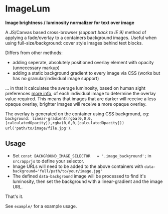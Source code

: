 # ImageLum
__Image brightness / luminosity normalizer for text over image__

A JS/Canvas based cross-browser _(support back to IE 9)_ method of applying a fade/overlay to a containers background images. Useful when using full-size/background: cover style images behind text blocks.

Differs from other methods:
- adding seperate, absolutely positioned overlay element with opacity (unnecessary markup)
- adding a static background gradient to every image via CSS (works but has no granular/individual image support)

... in that it calculates the average luminosity, based on human sight preferences [more info](https://stackoverflow.com/questions/596216/formula-to-determine-brightness-of-rgb-color/596241#596241), of each individual image to determine the overlay value required. This means that images that are darker will receive a less opaque overlay, brighter images will receive a more opaque overlay.

The overlay is generated on the container using CSS background, eg: `background: linear-gradient(rgba(0,0,0,[calculatedOpacity]),rgba(0,0,0,[calculatedOpacity])) url('path/to/image/file.jpg')`.

## Usage

- Set `const BACKGROUND_IMAGE_SELECTOR   = '.image_background';` in `src/app/js` to define your selector.
- Image URLs will need to be added to the above containers with `data-background='full/path/to/your/image.jpg'`
- The defined `data-background` image will be processed to find it's luminosity, then set the background with a linear-gradient and the image URL.


That's it.

See `example/` for a example usage.
